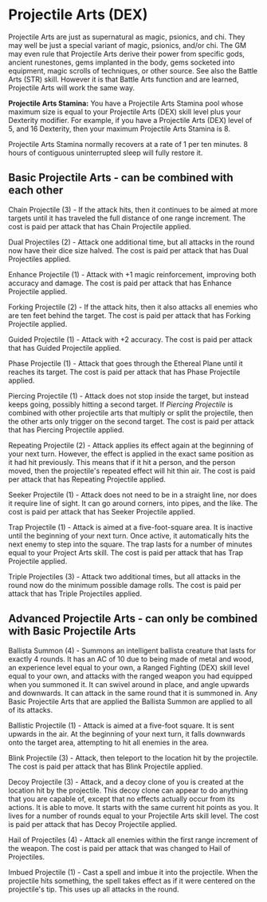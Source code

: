 # Projectile Arts (DEX)

Projectile Arts are just as supernatural as magic, psionics, and chi. They may well be just a special variant of magic, psionics, and/or chi. The GM may even rule that Projectile Arts derive their power from specific gods, ancient runestones, gems implanted in the body, gems socketed into equipment, magic scrolls of techniques, or other source. See also the Battle Arts (STR) skill. However it is that Battle Arts function and are learned, Projectile Arts will work the same way.

**Projectile Arts Stamina:** You have a Projectile Arts Stamina pool whose maximum size is equal to your Projectile Arts (DEX) skill level plus your Dexterity modifier. For example, if you have a Projectile Arts (DEX) level of 5, and 16 Dexterity, then your maximum Projectile Arts Stamina is 8.

Projectile Arts Stamina normally recovers at a rate of 1 per ten minutes. 8 hours of contiguous uninterrupted sleep will fully restore it.

## Basic Projectile Arts - can be combined with each other

Chain Projectile (3) - If the attack hits, then it continues to be aimed at more targets until it has traveled the full distance of one range increment. The cost is paid per attack that has Chain Projectile applied.

Dual Projectiles (2) - Attack one additional time, but all attacks in the round now have their dice size halved. The cost is paid per attack that has Dual Projectiles applied.

Enhance Projectile (1) - Attack with +1 magic reinforcement, improving both accuracy and damage. The cost is paid per attack that has Enhance Projectile applied.

Forking Projectile (2) - If the attack hits, then it also attacks all enemies who are ten feet behind the target. The cost is paid per attack that has Forking Projectile applied.

Guided Projectile (1) - Attack with +2 accuracy. The cost is paid per attack that has Guided Projectile applied.

Phase Projectile (1) - Attack that goes through the Ethereal Plane until it reaches its target. The cost is paid per attack that has Phase Projectile applied.

Piercing Projectile (1) - Attack does not stop inside the target, but instead keeps going, possibly hitting a second target. If *Piercing Projectile* is combined with other projectile arts that multiply or split the projectile, then the other arts only trigger on the second target. The cost is paid per attack that has Piercing Projectile applied.

Repeating Projectile (2) - Attack applies its effect again at the beginning of your next turn. However, the effect is applied in the exact same position as it had hit previously. This means that if it hit a person, and the person moved, then the projectile's repeated effect will hit thin air. The cost is paid per attack that has Repeating Projectile applied.

Seeker Projectile (1) - Attack does not need to be in a straight line, nor does it require line of sight. It can go around corners, into pipes, and the like. The cost is paid per attack that has Seeker Projectile applied.

Trap Projectile (1) - Attack is aimed at a five-foot-square area. It is inactive until the beginning of your next turn. Once active, it automatically hits the next enemy to step into the square. The trap lasts for a number of minutes equal to your Project Arts skill. The cost is paid per attack that has Trap Projectile applied.

Triple Projectiles (3) - Attack two additional times, but all attacks in the round now do the minimum possible damage rolls. The cost is paid per attack that has Triple Projectiles applied.

## Advanced Projectile Arts - can only be combined with Basic Projectile Arts

Ballista Summon (4) - Summons an intelligent ballista creature that lasts for exactly 4 rounds. It has an AC of 10 due to being made of metal and wood, an experience level equal to your own, a Ranged Fighting (DEX) skill level equal to your own, and attacks with the ranged weapon you had equipped when you summoned it. It can swivel around in place, and angle upwards and downwards. It can attack in the same round that it is summoned in. Any Basic Projectile Arts that are applied the Ballista Summon are applied to all of its attacks.

Ballistic Projectile (1) - Attack is aimed at a five-foot square. It is sent upwards in the air. At the beginning of your next turn, it falls downwards onto the target area, attempting to hit all enemies in the area.

Blink Projectile (3) - Attack, then teleport to the location hit by the projectile. The cost is paid per attack that has Blink Projectile applied.

Decoy Projectile (3) - Attack, and a decoy clone of you is created at the location hit by the projectile. This decoy clone can appear to do anything that you are capable of, except that no effects actually occur from its actions. It is able to move. It starts with the same current hit points as you. It lives for a number of rounds equal to your Projectile Arts skill level. The cost is paid per attack that has Decoy Projectile applied.

Hail of Projectiles (4) - Attack all enemies within the first range increment of the weapon. The cost is paid per attack that was changed to Hail of Projectiles.

Imbued Projectile (1) - Cast a spell and imbue it into the projectile. When the projectile hits something, the spell takes effect as if it were centered on the projectile's tip. This uses up all attacks in the round.
